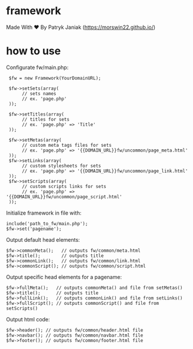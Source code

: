 # framework
Made With ♥ By Patryk Janiak (https://morswin22.github.io/)

# how to use
Configurate fw/main.php:

     $fw = new Framework(YourDomainURL);

     $fw->setSets(array(
          // sets names
          // ex. 'page.php'
     ));

     $fw->setTitles(array(
          // titles for sets
          // ex. 'page.php' => 'Title'
     ));

     $fw->setMetas(array(
          // custom meta tags files for sets
          // ex. 'page.php' => '{{DOMAIN_URL}}fw/uncommon/page_meta.html'
     ));
     $fw->setLinks(array(
          // custom stylesheets for sets
          // ex. 'page.php' => '{{DOMAIN_URL}}fw/uncommon/page_link.html'
     ));
     $fw->setScripts(array(
          // custom scripts links for sets
          // ex. 'page.php' => '{{DOMAIN_URL}}fw/uncommon/page_script.html'
     ));

Initialize framework in file with:

    include('path_to_fw/main.php'); 
    $fw->set('pagename');

Output default head elements: 
 
    $fw->commonMeta();   // outputs fw/common/meta.html
    $fw->title();        // outputs title
    $fw->commonLink();   // outputs fw/common/link.html
    $fw->commonScript(); // outputs fw/common/script.html

Output specific head elements for a pagename:
 
    $fw->fullMeta();   // outputs commonMeta() and file from setMetas()
    $fw->title();      // outputs title
    $fw->fullLink();   // outputs commonLink() and file from setLinks()
    $fw->fullScript(); // outputs commonScript() and file from setScripts()

Output html code:
 
    $fw->header(); // outputs fw/common/header.html file
    $fw->navbar(); // outputs fw/common/navbar.html file
    $fw->footer(); // outputs fw/common/footer.html file

